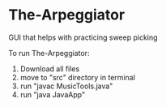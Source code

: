 # The-Arpeggiator
GUI that helps with practicing sweep picking

To run The-Arpeggiator:

1. Download all files
2. move to "src" directory in terminal
3. run "javac MusicTools.java"
4. run "java JavaApp"
